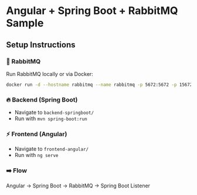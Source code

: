 # Angular + Spring Boot + RabbitMQ Sample

## Setup Instructions

### 🐇 RabbitMQ
Run RabbitMQ locally or via Docker:
```bash
docker run -d --hostname rabbitmq --name rabbitmq -p 5672:5672 -p 15672:15672 rabbitmq:3-management
```

### 🔥 Backend (Spring Boot)
- Navigate to `backend-springboot/`
- Run with `mvn spring-boot:run`

### ⚡ Frontend (Angular)
- Navigate to `frontend-angular/`
- Run with `ng serve`

### ➡️ Flow
Angular → Spring Boot → RabbitMQ → Spring Boot Listener